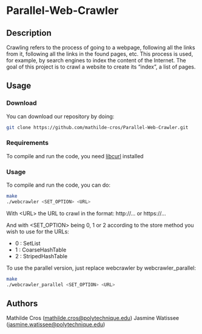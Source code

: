 # Parallel-Web-Crawler

## Description

Crawling refers to the process of going to a webpage, following all the links from it, following all the links in the found pages, etc. This process is used, for example, by search engines to index the content of the Internet. The goal of this project is to crawl a website to create its “index”, a list of pages.

## Usage

### Download

You can download our repository by doing:
``` sh
git clone https://github.com/mathilde-cros/Parallel-Web-Crawler.git
```

### Requirements

To compile and run the code, you need [libcurl](https://curl.se/libcurl/) installed

### Usage

To compile and run the code, you can do:
``` sh
make 
./webcrawler <SET_OPTION> <URL>
``` 

With \<URL> the URL to crawl in the format: http://... or https://...

And with \<SET_OPTION> being 0, 1 or 2 according to the store method you wish to use for the URLs:
- 0 : SetList
- 1 : CoarseHashTable
- 2 : StripedHashTable

To use the parallel version, just replace webcrawler by webcrawler_parallel:
``` sh
make 
./webcrawler_parallel <SET_OPTION> <URL>
``` 

## Authors

Mathilde Cros (mathilde.cros@polytechnique.edu)
Jasmine Watissee (jasmine.watissee@polytechnique.edu)
